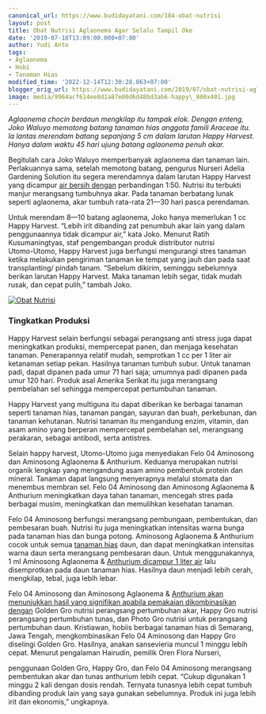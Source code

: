 ```yaml
---
canonical_url: https://www.budidayatani.com/184-obat-nutrisi
layout: post
title: Obat Nutrisi Aglaonema Agar Selalu Tampil Oke
date: '2019-07-18T13:09:00.000+07:00'
author: Yudi Anto
tags:
- Aglaonema
- Hobi
- Tanaman Hias
modified_time: '2022-12-14T12:30:28.063+07:00'
blogger_orig_url: https://www.budidayatani.com/2019/07/obat-nutrisi-aglaonema-agar-selalu.html
image: media/9964acf614ee8d1a87e00d6d48bd3ab6-happy\_800x401.jpg
---
```

*Aglaonema chocin berdaun mengkilap itu tampak elok. Dengan enteng, Joko Waluyo memotong batang tanaman hias anggota famili Araceae itu. la lantas merendam batang sepanjang 5 cm dalam larutan Happy Harvest. Hanya dalam waktu 45 hari ujung batang aglaonema penuh akar.*

Begitulah cara Joko Waluyo memperbanyak aglaonema dan tanaman lain. Perlakuannya sama, setelah memotong batang, pengurus Nurseri Adelia Gardening Solution itu segera merendamnya dalam larutan Happy Harvest yang dicampur [air bersih dengan](https://www.budidayatani.com/2019/07/analisis-ternak-lobster-air-tawar.html) perbandingan 1:50. Nutrisi itu terbukti manjur merangsang tumbuhnya akar. Pada tanaman berbatang lunak seperti aglaonema, akar tumbuh rata-rata 21—30 hari pasca perendaman.

Untuk merendam 8—10 batang aglaonema, Joko hanya memerlukan 1 cc Happy Harvest. “Lebih irit dibanding zat penumbuh akar lain yang dalam penggunaannya tidak dicampur air,” kata Joko. Menurut Ratih Kusumaningtyas, staf pengembangan produk distributor nutrisi  
Utomo-Utomo, Happy Harvest juga berfungsi mengurangi stres tanaman ketika melakukan pengiriman tanaman ke tempat yang jauh dan pada saat transplanting/ pindah tanam. “Sebelum dikirim, seminggu sebelumnya berikan larutan Happy Harvest. Maka tanaman lebih segar, tidak mudah rusak, dan cepat pulih,” tambah Joko.

[![Obat Nutrisi](https://i1.wp.com/1.bp.blogspot.com/-Yiz7IEHHPS8/XTAMrL47bUI/AAAAAAAADBQ/Np1ptMsvtu4FOpkuRS74QHhgRtruGvBfwCLcBGAs/s320/happy_800x401.jpg?resize=320%2C160&ssl=1 "Obat Nutrisi")](https://i2.wp.com/1.bp.blogspot.com/-Yiz7IEHHPS8/XTAMrL47bUI/AAAAAAAADBQ/Np1ptMsvtu4FOpkuRS74QHhgRtruGvBfwCLcBGAs/s1600/happy_800x401.jpg?ssl=1) 

### Tingkatkan Produksi

Happy Harvest selain berfungsi sebagai perangsang anti stress juga dapat meningkatkan produksi, mempercepat panen, dan menjaga kesehatan tanaman. Penerapannya relatif mudah, semprotkan 1 cc per 1 liter air ketanaman setiap pekan. Hasilnya tanaman tumbuh subur. Untuk tanaman padi, dapat dipanen pada umur 71 hari saja; umumnya padi dipanen pada umur 120 hari. Produk asal Amerika Serikat itu juga merangsang pembelahan sel sehingga mempercepat pertumbuhan tanaman.

Happy Harvest yang multiguna itu dapat diberikan ke berbagai tanaman seperti tanaman hias, tanaman pangan, sayuran dan buah, perkebunan, dan tanaman kehutanan. Nutrisi tanaman itu mengandung enzim, vitamin, dan asam amino yang berperan mempercepat pembelahan sel, merangsang perakaran, sebagai antibodi, serta antistres.

Selain happy harvest, Utomo-Utomo juga menyediakan Felo 04 Aminosong dan Aminosong Aglaonema & Anthurium. Keduanya merupakan nutrisi organik lengkap yang mengandung asam amino pembentuk protein dan mineral. Tanaman dapat langsung menyerapnya melalui stomata dan menembus membran sel. Felo 04 Aminosong dan Aminosong Aglaonema & Anthurium meningkatkan daya tahan tanaman, mencegah stres pada berbagai musim, meningkatkan dan memulihkan kesehatan tanaman.

Felo 04 Aminosong berfungsi merangsang pembungaan, pembentukan, dan pembesaran buah. Nutrisi itu juga meningkatkan intensitas warna bunga pada tanaman hias dan bunga potong. Aminosong Aglaonema & Anthurium cocok untuk semua [tanaman hias](https://www.budidayatani.com/hobi/tanaman-hias) daun, dan dapat meningkatkan intensitas warna daun serta merangsang pembesaran daun. Untuk menggunakannya, 1 ml Aminosong Aglaonema & [Anthurium dicampur 1 liter air](https://www.budidayatani.com/2019/06/thailand-menjadi-pilihan-para-pemburu.html) lalu disemprotkan pada daun tanaman hias. Hasilnya daun menjadi lebih cerah, mengkilap, tebal, juga lebih lebar.

Felo 04 Aminosong dan Aminosong Aglaonema & [Anthurium akan menunjukkan hasil yang signifikan apabila pemakaian dikombinasikan dengan](https://www.budidayatani.com/2019/06/budidaya-anthurium-jenmanii-dengan.html) Golden Gro nutrisi perangsang pertumbuhan akar, Happy Gro nutrisi perangsang pertumbuhan tunas, dan Photo Gro nutrisi untuk perangsang pertumbuhan daun. Kristiawan, hobiis berbagai tanaman hias di Semarang, Jawa Tengah, mengkombinasikan Felo 04 Aminosong dan Happy Gro diselingi Golden Gro. Hasilnya, anakan sansevieria muncul 1 minggu lebih cepat. Menurut pengalaman Hairudin, pemilik Oren Flora Nurseri,

penggunaan Golden Gro, Happy Gro, dan Felo 04 Aminosong merangsang pembentukan akar dan tunas anthurium lebih cepat. “Cukup digunakan 1 minggu 2 kali dengan dosis rendah. Ternyata tunasnya lebih cepat tumbuh dibanding produk lain yang saya gunakan sebelumnya. Produk ini juga lebih irit dan ekonomis,” ungkapnya.


